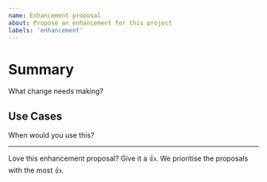 ```yaml
---
name: Enhancement proposal
about: Propose an enhancement for this project
labels: 'enhancement'
---
```

# Summary

What change needs making?

## Use Cases

When would you use this?

---
Love this enhancement proposal? Give it a 👍. We prioritise the proposals with the most 👍.
